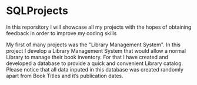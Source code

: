 # SQLProjects
In this reporsitory I will showcase all my projects with the hopes of obtaining feedback in order to improve my coding skills

My first of many projects was the "Library Management System". In this project I develop a Library Management System that would allow a normal Library to manage their book inventory.
For that I have created and developed a database to provide a quick and convenient Library catalog.
Please notice that all data inputed in this database was created randomly apart from Book Titles and it’s publication dates. 

